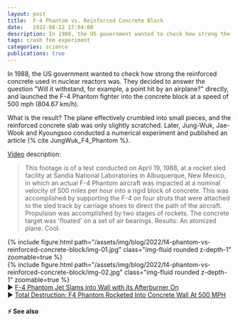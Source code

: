 ```yaml
---
layout: post
title:  F-4 Phantom vs. Reinforced Concrete Block
date:   2022-08-22 17:04:00
description: In 1988, the US government wanted to check how strong the reinforced concrete used in nuclear reactors was. They decided to answer the question "Will it withstand, for example, a point hit by an airplane?" directly, and launched the F-4 Phantom fighter into the concrete block at a speed of 500 mph (804.67 km/h). What is the result?
tags: crash fem experiment
categories: science
publications: true
---
```


In 1988, the US government wanted to check how strong the reinforced concrete used in nuclear reactors was. They decided to answer the question "Will it withstand, for example, a point hit by an airplane?" directly, and launched the F-4 Phantom fighter into the concrete block at a speed of 500 mph (804.67 km/h).

What is the result? The plane effectively crumbled into small pieces, and the reinforced concrete slab was only slightly scratched.
Later, Jung-Wuk, Jae-Wook and Kyoungsoo conducted a numerical experiment and published an article {% cite  JungWuk_F4_Phantom %}.

[Video](https://www.youtube.com/watch?v=U4wDqSnBJ-k&t=0s) description:

<blockquote>
    This footage is of a test conducted on April 19, 1988, at a rocket sled facility at Sandia National Laboratories in Albuquerque, New Mexico, in which an actual F-4 Phantom aircraft was impacted at a nominal velocity of 500 miles per hour into a rigid block of concrete. This was accomplished by supporting the F-4 on four struts that were attached to the sled track by carriage shoes to direct the path of the aircraft. Propulsion was accomplished by two stages of rockets. The concrete target was 'floated' on a set of air bearings. Results: An atomized plane. Cool.
</blockquote>

<div class="row mt-3">
    <div class="col-sm mt-3 mt-md-0">
        {% include figure.html path="/assets/img/blog/2022/f4-phantom-vs-reinforced-concrete-block/img-01.jpg" class="img-fluid rounded z-depth-1" zoomable=true %}
    </div>
    <div class="col-sm mt-3 mt-md-0">
        {% include figure.html path="/assets/img/blog/2022/f4-phantom-vs-reinforced-concrete-block/img-02.jpg" class="img-fluid rounded z-depth-1" zoomable=true %}
    </div>
</div>

<div class="row mt-3">
    <div class="col-sm mt-3 mt-md-0">
        <div class="caption-small">
            ▶️ <a href="https://www.youtube.com/watch?v=P5IymYOeiSc">F-4 Phantom Jet Slams into Wall with its Afterburner On</a>
        </div>
    </div>
    <div class="col-sm mt-3 mt-md-0">
        <div class="caption-small">
            ▶️ <a href="https://www.youtube.com/watch?v=U4wDqSnBJ-k">Total Destruction: F4 Phantom Rocketed Into Concrete Wall At 500 MPH</a>
        </div>
    </div>
</div>

#### ⚡️ See also
